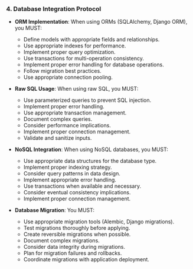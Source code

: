 ### 4. Database Integration Protocol
- **ORM Implementation**: When using ORMs (SQLAlchemy, Django ORM), you MUST:
  - Define models with appropriate fields and relationships.
  - Use appropriate indexes for performance.
  - Implement proper query optimization.
  - Use transactions for multi-operation consistency.
  - Implement proper error handling for database operations.
  - Follow migration best practices.
  - Use appropriate connection pooling.

- **Raw SQL Usage**: When using raw SQL, you MUST:
  - Use parameterized queries to prevent SQL injection.
  - Implement proper error handling.
  - Use appropriate transaction management.
  - Document complex queries.
  - Consider performance implications.
  - Implement proper connection management.
  - Validate and sanitize inputs.

- **NoSQL Integration**: When using NoSQL databases, you MUST:
  - Use appropriate data structures for the database type.
  - Implement proper indexing strategy.
  - Consider query patterns in data design.
  - Implement appropriate error handling.
  - Use transactions when available and necessary.
  - Consider eventual consistency implications.
  - Implement proper connection management.

- **Database Migration**: You MUST:
  - Use appropriate migration tools (Alembic, Django migrations).
  - Test migrations thoroughly before applying.
  - Create reversible migrations when possible.
  - Document complex migrations.
  - Consider data integrity during migrations.
  - Plan for migration failures and rollbacks.
  - Coordinate migrations with application deployment.
